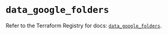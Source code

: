 # `data_google_folders`

Refer to the Terraform Registry for docs: [`data_google_folders`](https://registry.terraform.io/providers/hashicorp/google-beta/5.23.0/docs/data-sources/google_folders).
